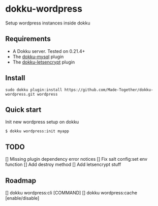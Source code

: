 # dokku-wordpress

Setup wordpress instances inside dokku


## Requirements

- A Dokku server. Tested on 0.21.4+
- The [dokku-mysql](https://github.com/dokku/dokku-mysql) plugin
- The [dokku-letsencrypt](https://github.com/dokku/dokku-letsencrypt) plugin


## Install

```
sudo dokku plugin:install https://github.com/Made-Together/dokku-wordpress.git wordpress
```

## Quick start

Init new wordpress setup on dokku

```
$ dokku wordpress:init myapp
```


## TODO

[] Missing plugin dependency error notices
[] Fix salt config:set env function
[] Add destroy method
[] Add letsencrypt stuff


## Roadmap

[] dokku wordpress:cli [COMMAND]
[] dokku wordpress:cache [enable/disable]